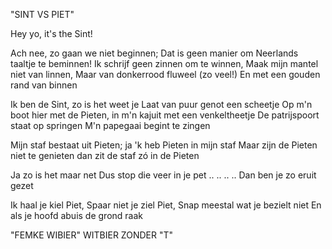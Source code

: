 "SINT VS PIET"

Hey yo, it's the Sint!

Ach nee, zo gaan we niet beginnen;
Dat is geen manier om Neerlands taaltje te beminnen!
Ik schrijf geen zinnen om te winnen,
Maak mijn mantel niet van linnen,
Maar van donkerrood fluweel (zo veel!)
En met een gouden rand van binnen

Ik ben de Sint, zo is het weet je
Laat van puur genot een scheetje
Op m'n boot hier met de Pieten, in m'n kajuit met een venkeltheetje
De patrijspoort staat op springen
M'n papegaai begint te zingen

Mijn staf bestaat uit Pieten; ja 'k heb Pieten in mijn staf
Maar zijn de Pieten niet te genieten dan zit de staf zó in de Pieten

Ja zo is het maar net
Dus stop die veer in je pet
.. .. .. ..
Dan ben je zo eruit gezet

Ik haal je kiel Piet,
Spaar niet je ziel Piet,
Snap meestal wat je bezielt niet
En als je hoofd abuis de grond raak

"FEMKE WIBIER"
WITBIER ZONDER "T"
